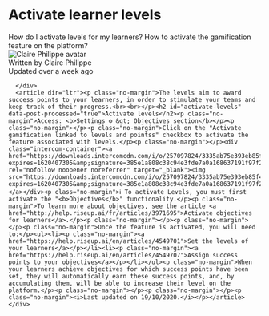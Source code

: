 <div class="paper paper__large">
  <div class="content content__narrow">
    <div class="article intercom-force-break">
      <div class="article__meta" dir="ltr">
          <h1 class="t__h1">Activate learner levels</h1>
          <div class="article__desc">
            How do I activate levels for my learners? How to activate the gamification feature on the platform?
          </div>
          <div class="avatar">
  <div class="avatar__photo o__ltr">
      <img src="https://static.intercomassets.com/avatars/4004378/square_128/photo_profil-1587972480.png?1587972480" alt="Claire Philippe avatar" class="avatar__image">

  </div>
  <div class="avatar__info">
    <div>
      Written by <span class="c__darker"> Claire Philippe</span>
        <br> Updated over a week ago
    </div>
  </div>
</div>

      </div>
      <article dir="ltr"><p class="no-margin">The levels aim to award success points to your learners, in order to stimulate your teams and keep track of their progress.<br><br></p><h2 id="activate-levels" data-post-processed="true">Activate levels</h2><p class="no-margin">Access: <b>Settings ⚙️ &gt; Objectives section</b></p><p class="no-margin"></p><p class="no-margin">Click on the "Activate gamification linked to levels and pointss" checkbox to activate the feature associated with levels.</p><p class="no-margin"></p><div class="intercom-container"><a href="https://downloads.intercomcdn.com/i/o/257097824/3335ab75e393eb85f4121bda/image.png?expires=1620407305&amp;signature=385e1a808c38c94e3fde7a0a168637191f97f29bc3f33678a1baaf4a3331112a" rel="nofollow noopener noreferrer" target="_blank"><img src="https://downloads.intercomcdn.com/i/o/257097824/3335ab75e393eb85f4121bda/image.png?expires=1620407305&amp;signature=385e1a808c38c94e3fde7a0a168637191f97f29bc3f33678a1baaf4a3331112a"></a></div><p class="no-margin">ℹ️ To activate Levels, you must first activate the "<b>Objectives</b>" functionality.</p><p class="no-margin">To learn more about objectives, see the article <a href="http://help.riseup.ai/fr/articles/3971695">Activate objectives for learners</a>.</p><p class="no-margin"></p><p class="no-margin"></p><p class="no-margin">Once the feature is activated, you will need to:</p><ul><li><p class="no-margin"><a href="https://help.riseup.ai/en/articles/4549701">Set the levels of your learners</a></p></li><li><p class="no-margin"><a href="https://help.riseup.ai/en/articles/4549707">Assign success points to your objectives</a></p></li></ul><p class="no-margin">When your learners achieve objectives for which success points have been set, they will automatically earn these success points, and, by accumulating them, will be able to increase their level on the platform.</p><p class="no-margin"></p><p class="no-margin"></p><p class="no-margin"><i>Last updated on 19/10/2020.</i></p></article>
    </div>

</div>
